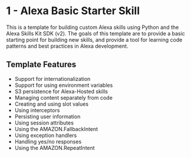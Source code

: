 # 1 - Alexa Basic Starter Skill

This is a template for building custom Alexa skills using Python and the Alexa Skills Kit SDK (v2). The goals of this template are to provide a basic starting point for building new skills, and provide a tool for learning code patterns and best practices in Alexa development.

## Template Features

- Support for internationalization
- Support for using environment variables 
- S3 persistence for Alexa-Hosted skills
- Managing content separately from code
- Creating and using slot values
- Using interceptors
- Persisting user information
- Using session attributes
- Using the AMAZON.FallbackIntent
- Using exception handlers
- Handling yes/no responses
- Using the AMAZON.RepeatIntent 

